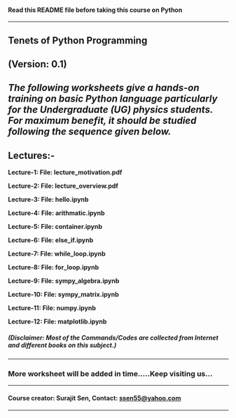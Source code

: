 #### Read this README file before taking this course on Python
---
## Tenets of Python Programming

**(Version: 0.1)**
---
***The following worksheets give a hands-on training on basic Python language particularly for the Undergraduate (UG) physics students. For maximum benefit, it should be studied following the sequence given below.***
---
## Lectures:- 
**Lecture-1: File: lecture_motivation.pdf**

**Lecture-2: File: lecture_overview.pdf**

**Lecture-3: File: hello.ipynb**

**Lecture-4: File: arithmatic.ipynb**

**Lecture-5: File: container.ipynb**

**Lecture-6: File: else_if.ipynb**

**Lecture-7: File: while_loop.ipynb**

**Lecture-8: File: for_loop.ipynb**

**Lecture-9: File: sympy_algebra.ipynb**

**Lecture-10: File: sympy_matrix.ipynb**

**Lecture-11: File: numpy.ipynb**

**Lecture-12: File: matplotlib.ipynb**

##### (Disclaimer: Most of the Commands/Codes are collected from Internet and different books on this subject.)
---
### More worksheet will be added in time.....Keep visiting us...
---
#### Course creator: Surajit Sen, Contact: <ssen55@yahoo.com>
---
